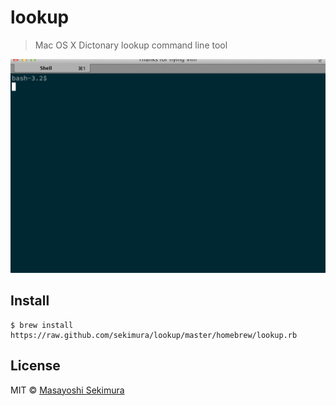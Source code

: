 # lookup

> Mac OS X Dictonary lookup command line tool

![ttyrec](ttyrec.gif)

## Install

```
$ brew install https://raw.github.com/sekimura/lookup/master/homebrew/lookup.rb
```


## License

MIT © [Masayoshi Sekimura](http://sekimura.org)

